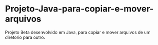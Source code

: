 # Projeto-Java-para-copiar-e-mover-arquivos
Projeto Beta desenvolvido em Java, para copiar e mover arquivos de um diretorio para outro.
